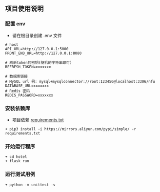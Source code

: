 ## 项目使用说明
### 配置 env
- 请在根目录创建 .env 文件

```
# host
API_URL=http://127.0.0.1:5000
FRONT_END_URL=http://127.0.0.1:8080

# 刷新token的密钥(随机的字符串即可)
REFRESH_TOKEN=xxxxxxx

# 数据库链接
# MySQL url 例: mysql+mysqlconnector://root:123456@localhost:3306/nfu
DATABASE_URL=xxxxxxx
# Redis 密码
REDIS_PASSWORD=xxxxxxx
```

### 安装依赖库
- 项目依赖 [requirements.txt](requirements.txt)

```
➜ pip3 install -i https://mirrors.aliyun.com/pypi/simple/ -r requirements.txt
```

### 开始运行程序

```
➜ cd hotel
➜ flask run
```

### 运行测试用例

```
➜ python -m unittest -v
```
